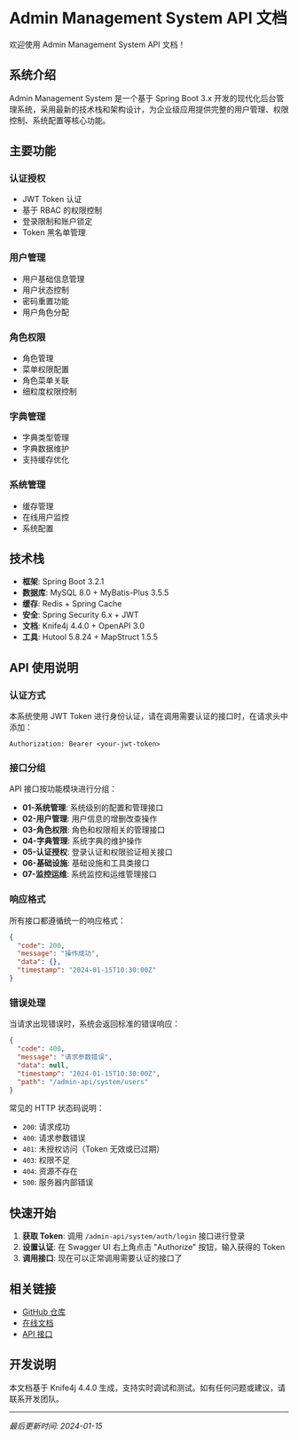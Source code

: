 # Admin Management System API 文档

欢迎使用 Admin Management System API 文档！

## 系统介绍

Admin Management System 是一个基于 Spring Boot 3.x 开发的现代化后台管理系统，采用最新的技术栈和架构设计，为企业级应用提供完整的用户管理、权限控制、系统配置等核心功能。

## 主要功能

### 认证授权
- JWT Token 认证
- 基于 RBAC 的权限控制
- 登录限制和账户锁定
- Token 黑名单管理

### 用户管理
- 用户基础信息管理
- 用户状态控制
- 密码重置功能
- 用户角色分配

### 角色权限
- 角色管理
- 菜单权限配置
- 角色菜单关联
- 细粒度权限控制

### 字典管理
- 字典类型管理
- 字典数据维护
- 支持缓存优化

### 系统管理
- 缓存管理
- 在线用户监控
- 系统配置

## 技术栈

- **框架**: Spring Boot 3.2.1
- **数据库**: MySQL 8.0 + MyBatis-Plus 3.5.5
- **缓存**: Redis + Spring Cache
- **安全**: Spring Security 6.x + JWT
- **文档**: Knife4j 4.4.0 + OpenAPI 3.0
- **工具**: Hutool 5.8.24 + MapStruct 1.5.5

## API 使用说明

### 认证方式

本系统使用 JWT Token 进行身份认证，请在调用需要认证的接口时，在请求头中添加：

```
Authorization: Bearer <your-jwt-token>
```

### 接口分组

API 接口按功能模块进行分组：

- **01-系统管理**: 系统级别的配置和管理接口
- **02-用户管理**: 用户信息的增删改查操作
- **03-角色权限**: 角色和权限相关的管理接口
- **04-字典管理**: 系统字典的维护操作
- **05-认证授权**: 登录认证和权限验证相关接口
- **06-基础设施**: 基础设施和工具类接口
- **07-监控运维**: 系统监控和运维管理接口

### 响应格式

所有接口都遵循统一的响应格式：

```json
{
  "code": 200,
  "message": "操作成功",
  "data": {},
  "timestamp": "2024-01-15T10:30:00Z"
}
```

### 错误处理

当请求出现错误时，系统会返回标准的错误响应：

```json
{
  "code": 400,
  "message": "请求参数错误",
  "data": null,
  "timestamp": "2024-01-15T10:30:00Z",
  "path": "/admin-api/system/users"
}
```

常见的 HTTP 状态码说明：

- `200`: 请求成功
- `400`: 请求参数错误
- `401`: 未授权访问（Token 无效或已过期）
- `403`: 权限不足
- `404`: 资源不存在
- `500`: 服务器内部错误

## 快速开始

1. **获取 Token**: 调用 `/admin-api/system/auth/login` 接口进行登录
2. **设置认证**: 在 Swagger UI 右上角点击 "Authorize" 按钮，输入获得的 Token
3. **调用接口**: 现在可以正常调用需要认证的接口了

## 相关链接

- [GitHub 仓库](https://github.com/admin/admin-backend)
- [在线文档](http://localhost:8080/doc.html)
- [API 接口](http://localhost:8080/v3/api-docs)

## 开发说明

本文档基于 Knife4j 4.4.0 生成，支持实时调试和测试。如有任何问题或建议，请联系开发团队。

---

*最后更新时间: 2024-01-15*